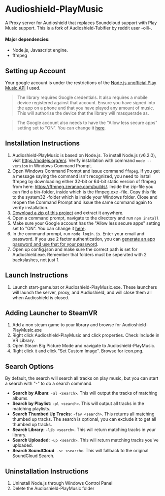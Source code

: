 # Audioshield-PlayMusic

A Proxy server for Audioshield that replaces Soundcloud support with Play Music support. This is a fork of Audioshield-Tubifier by reddit user -olli-.

#### Major dependencies: 
* Node.js, Javascript engine.
* ffmpeg

## Setting up Account

Your google account is under the restrictions of the [Node.js unofficial Play Music API](https://github.com/jamon/playmusic) I used.

>The library requires Google credentials. It also requires a mobile device registered against that account. Ensure you have signed into the app on a phone and that you have played any amount of music. This will authorise the device that the library will masquerade as.

>The Google account also needs to have the "Allow less secure apps" setting set to "ON". You can change it [here](https://myaccount.google.com/security#connectedapps).

## Installation Instructions

1. Audioshield-PlayMusic is based on Node.js. To install Node.js (v6.2.0), visit https://nodejs.org/en/. Verify installation with command `node --version` in Windows Command Prompt.
2. Open Windows Command Prompt and issue command `ffmpeg`. If you get a message saying the command isn't recognized, you need to install ffmpeg by downloading either 32-bit or 64-bit static version of ffmpeg from here: https://ffmpeg.zeranoe.com/builds/. Inside the zip-file you can find a bin-folder, inside which is the ffmpeg.exe -file. Copy this file to the system32 -folder which is inside your Windows folder. Close and reopen the Command Prompt and issue the same command again to verify installation.
3. [Download a zip of this project](https://github.com/kufii/Audioshield-PlayMusic/archive/master.zip) and extract it anywhere.
4. Open a command prompt, navigate to the directory and run `npm install`
5. Make sure your Google account has the "Allow less secure apps" setting set to "ON". You can change it [here](https://myaccount.google.com/security#connectedapps).
6. In the command prompt, run `node login.js`. Enter your email and password. If you use 2 factor authentication, you can [generate an app password and use that for your password](https://support.google.com/accounts/answer/185833?hl=en).
7. Open up config.json and make sure the correct path is set for Audioshield.exe. Remember that folders must be seperated with 2 backslashes, not just 1. 

## Launch Instructions

1. Launch start-game.bat or Audioshield-PlayMusic.exe. These launchers will launch the server, proxy, and Audioshield, and will close them all when Audioshield is closed.

## Adding Launcher to SteamVR

1. Add a non steam game to your library and browse for Audioshield-PlayMusic.exe
2. Right click Audioshield-PlayMusic and click properties. Check Include in VR Library.
3. Open Steam Big Picture Mode and navigate to Audioshield-PlayMusic.
4. Right click it and click "Set Custom Image". Browse for icon.png.

## Search Options

By default, the search will search all tracks on play music, but you can start a search with "-" to do a search command.		

* **Search by Album**: `-al <search>`. This will output the tracks of matching albums.
* **Search by Playlist**: `-pl <search>`. This will output all tracks in the matching playlists.
* **Search Thumbed Up Tracks**: `-fav <search>`. This returns all matching thumbed up tracks. The search is optional, you can exclude it to get all thumbed up tracks.
* **Search Library**: `-lib <search>`. This will return matching tracks in your library.
* **Search Uploaded**: `-up <search>`. This will return matching tracks you've uploaded.
* **Search SoundCloud**: `-sc <search>`. This will fallback to the original SoundCloud Search.

## Uninstallation Instructions
1. Uninstall Node.js through Windows Control Panel
2. Delete the Audioshield-PlayMusic folder





